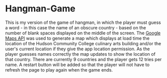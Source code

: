 # Hangman-Game

This is my version of the game of hangman, in which the player must guess a word - in this case the name of an obscure country - based on the number of blank spaces displayed on the middle of the screen. The [Google Maps API](https://developers.google.com/maps/documentation/javascript/)  was used to generate a map which displays at load time the location of the Hudson Community College culinary arts building and/or the user's current location if they give the app location permission. As the player guesses names correctly the map updates to show the location of that country. There are currently 9 countries and the player gets 12 tries per name. A restart button will be added so that the player will not have to refresh the page to play again when the game ends.

